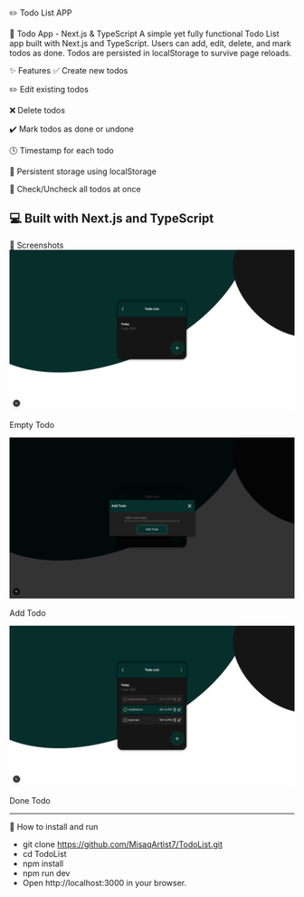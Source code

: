 ✏️  Todo List APP

🚀 Todo App - Next.js & TypeScript
A simple yet fully functional Todo List app built with Next.js and TypeScript.
Users can add, edit, delete, and mark todos as done. Todos are persisted in localStorage to survive page reloads.

✨ Features
✅ Create new todos

✏️ Edit existing todos

❌ Delete todos

✔️ Mark todos as done or undone

🕓 Timestamp for each todo

💾 Persistent storage using localStorage

🔄 Check/Uncheck all todos at once

💻 Built with Next.js and TypeScript
-------------------------------------   
📸 Screenshots
![UI Image](/public/images/User%20interface/1.png)

Empty Todo

![UI Image](/public/images/User%20interface/2.png)

Add Todo

![UI Image](/public/images/User%20interface/3.png)

Done Todo

-------------------------------------
🚀 How to install and run
- git clone https://github.com/MisaqArtist7/TodoList.git
- cd TodoList
- npm install
- npm run dev
- Open http://localhost:3000 in your browser.


